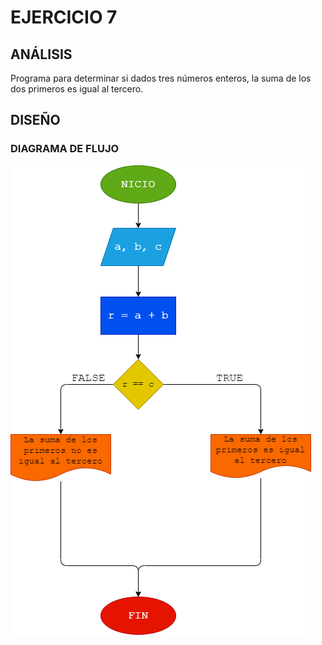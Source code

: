 # EJERCICIO 7
## ANÁLISIS
Programa para determinar si dados tres números enteros, la suma de los dos primeros es igual al tercero.
## DISEÑO
### DIAGRAMA DE FLUJO
![Diagrama de Flujo](diagrama.png "Diagrama de Flujo")